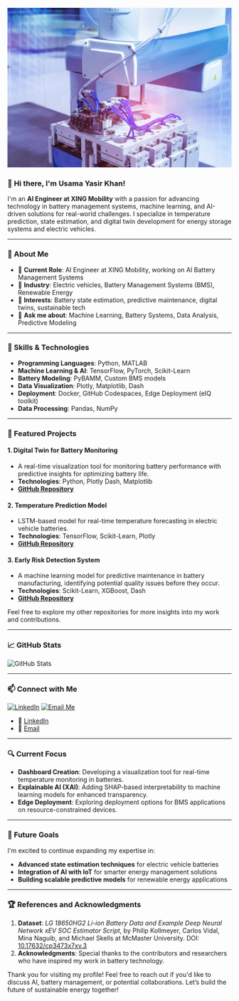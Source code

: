 <!-- Profile Header Image -->
![Header Image](image/pic.png) 

### 👋 Hi there, I'm Usama Yasir Khan!
I'm an **AI Engineer at XING Mobility** with a passion for advancing technology in battery management systems, machine learning, and AI-driven solutions for real-world challenges. I specialize in temperature prediction, state estimation, and digital twin development for energy storage systems and electric vehicles.

---

### 💼 About Me
- 🔭 **Current Role**: AI Engineer at XING Mobility, working on AI Battery Management Systems
- 🚗 **Industry**: Electric vehicles, Battery Management Systems (BMS), Renewable Energy
- 🌱 **Interests**: Battery state estimation, predictive maintenance, digital twins, sustainable tech
- 💬 **Ask me about**: Machine Learning, Battery Systems, Data Analysis, Predictive Modeling

---

### 🚀 Skills & Technologies
- **Programming Languages**: Python, MATLAB
- **Machine Learning & AI**: TensorFlow, PyTorch, Scikit-Learn
- **Battery Modeling**: PyBAMM, Custom BMS models
- **Data Visualization**: Plotly, Matplotlib, Dash
- **Deployment**: Docker, GitHub Codespaces, Edge Deployment (eIQ toolkit)
- **Data Processing**: Pandas, NumPy

---

### 🌟 Featured Projects

#### 1. **Digital Twin for Battery Monitoring**
   - A real-time visualization tool for monitoring battery performance with predictive insights for optimizing battery life.
   - **Technologies**: Python, Plotly Dash, Matplotlib
   - **[GitHub Repository](https://github.com/yasirusama61/Digital-Twin-Battery-Monitoring)**

#### 2. **Temperature Prediction Model**
   - LSTM-based model for real-time temperature forecasting in electric vehicle batteries.
   - **Technologies**: TensorFlow, Scikit-Learn, Plotly
   - **[GitHub Repository](https://github.com/yasirusama61/Temperature-Prediction)**

#### 3. **Early Risk Detection System**
   - A machine learning model for predictive maintenance in battery manufacturing, identifying potential quality issues before they occur.
   - **Technologies**: Scikit-Learn, XGBoost, Dash
   - **[GitHub Repository](https://github.com/yasirusama61/Early-Risk-Detection)**

Feel free to explore my other repositories for more insights into my work and contributions.

---

### 📈 GitHub Stats
![GitHub Stats](https://github-readme-stats.vercel.app/api?username=yasirusama61&show_icons=true&theme=radical)

---

### 📫 Connect with Me
[![LinkedIn](https://img.shields.io/badge/-LinkedIn-blue?style=for-the-badge&logo=linkedin&logoColor=white)](https://www.linkedin.com/in/yourprofile)
[![Email Me](https://img.shields.io/badge/-Email-blue?style=for-the-badge&logo=gmail&logoColor=white)](mailto:your.email@example.com)

- 💼 [LinkedIn](https://linkedin.com/in/yourprofile)
- 📧 [Email](mailto:your.email@example.com)

---

### 🔍 Current Focus
- **Dashboard Creation**: Developing a visualization tool for real-time temperature monitoring in batteries.
- **Explainable AI (XAI)**: Adding SHAP-based interpretability to machine learning models for enhanced transparency.
- **Edge Deployment**: Exploring deployment options for BMS applications on resource-constrained devices.

---

### 🌱 Future Goals
I'm excited to continue expanding my expertise in:
- **Advanced state estimation techniques** for electric vehicle batteries
- **Integration of AI with IoT** for smarter energy management solutions
- **Building scalable predictive models** for renewable energy applications

---

### 🏆 References and Acknowledgments
1. **Dataset**: *LG 18650HG2 Li-ion Battery Data and Example Deep Neural Network xEV SOC Estimator Script*, by Philip Kollmeyer, Carlos Vidal, Mina Naguib, and Michael Skells at McMaster University. DOI: [10.17632/cp3473x7xv.3](https://doi.org/10.17632/cp3473x7xv.3)
2. **Acknowledgments**: Special thanks to the contributors and researchers who have inspired my work in battery technology.

Thank you for visiting my profile! Feel free to reach out if you'd like to discuss AI, battery management, or potential collaborations. Let’s build the future of sustainable energy together!

